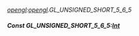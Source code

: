 _[opengl](../../modules/opengl/opengl-module.md):[opengl](../../modules/opengl/opengl-module.md).GL\_UNSIGNED\_SHORT\_5\_6\_5_
##### Const GL\_UNSIGNED\_SHORT\_5\_6\_5:[Int](../../modules/wonkey/wonkey-types-int.md)
